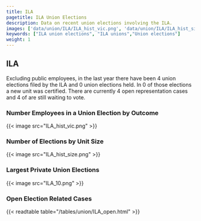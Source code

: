 ```yaml
---
title: ILA
pagetitle: ILA Union Elections
description: Data on recent union elections involving the ILA.
images: ['data/union/ILA/ILA_hist_vic.png', 'data/union/ILA/ILA_hist_size.png', 'data/union/ILA/ILA_10.png']
keywords: ["ILA union elections", "ILA unions","Union elections"]
weight: 1
---
```

##  ILA

Excluding public employees, in the last year there have been 4 union elections filed by the ILA and 0 union elections held. In 0 of those elections a new unit was certified. There are currently 4 open representation cases and 4 of are still waiting to vote.

### Number Employees in a Union Election by Outcome
{{< image src="ILA_hist_vic.png" >}}

### Number of Elections by Unit Size
{{< image src="ILA_hist_size.png" >}}

### Largest Private Union Elections
{{< image src="ILA_10.png" >}}

### Open Election Related Cases
{{< readtable table="/tables/union/ILA_open.html" >}}

